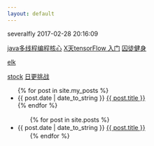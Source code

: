 ```yaml
---
layout: default
---
```


severalfly 2017-02-28 20:16:09

[java多线程编程核心](JavaThreadCore) 
[X天tensorFlow 入门](tensorflow/tfIndex) 
[囚徒健身](./other/qtjs/qtjsindex.md) 

[elk](elk/elkindex.md) 

[stock](stock_index.md) 
[日更挑战](everyday_index.md) 

<ul>
  {% for post in site.my_posts %}
    <li>
      {{ post.date | date_to_string }}
      <a href="{{ post.url }}">{{ post.title }}</a>
    </li>
  {% endfor %}
</ul>

<ul>
　　{% for post in site.posts %}
　　　　<li>{{ post.date | date_to_string }} <a href="{{ site.baseurl }}{{ post.url }}">{{ post.title }}</a></li>
　　{% endfor %}
</ul>

